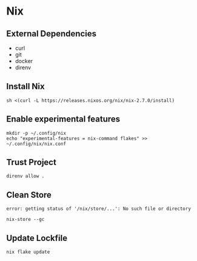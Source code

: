 # Nix

## External Dependencies
* curl
* git
* docker
* direnv

## Install Nix

```
sh <(curl -L https://releases.nixos.org/nix/nix-2.7.0/install)
```

## Enable experimental features

```
mkdir -p ~/.config/nix
echo "experimental-features = nix-command flakes" >> ~/.config/nix/nix.conf
```

## Trust Project

```
direnv allow .
```

## Clean Store
`error: getting status of '/nix/store/...': No such file or directory`

```
nix-store --gc
```

## Update Lockfile

```
nix flake update
```
